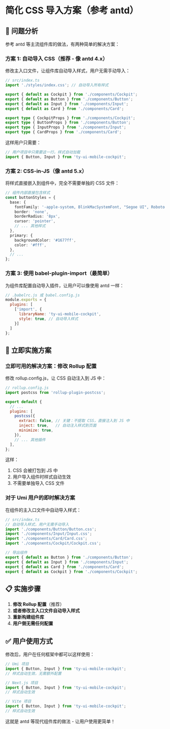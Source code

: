 # 简化 CSS 导入方案（参考 antd）

## 🎯 问题分析

参考 antd 等主流组件库的做法，有两种简单的解决方案：

### 方案 1: 自动导入 CSS（推荐 - 像 antd 4.x）

修改主入口文件，让组件库自动导入样式，用户无需手动导入：

```typescript
// src/index.ts
import './styles/index.css'; // 自动导入所有样式

export { default as Cockpit } from './components/Cockpit';
export { default as Button } from './components/Button';
export { default as Input } from './components/Input';
export { default as Card } from './components/Card';

export type { CockpitProps } from './components/Cockpit';
export type { ButtonProps } from './components/Button';
export type { InputProps } from './components/Input';
export type { CardProps } from './components/Card';
```

这样用户只需要：
```javascript
// 用户项目中只需要这一行，样式自动加载
import { Button, Input } from 'ty-ui-mobile-cockpit';
```

### 方案 2: CSS-in-JS（像 antd 5.x）

将样式直接嵌入到组件中，完全不需要单独的 CSS 文件：

```typescript
// 组件内部直接包含样式
const buttonStyles = {
  base: {
    fontFamily: '-apple-system, BlinkMacSystemFont, "Segoe UI", Roboto...',
    border: 'none',
    borderRadius: '8px',
    cursor: 'pointer',
    // ... 其他样式
  },
  primary: {
    backgroundColor: '#1677ff',
    color: '#fff',
  },
  // ...
};
```

### 方案 3: 使用 babel-plugin-import（最简单）

为组件库配置自动导入插件，让用户可以像使用 antd 一样：

```javascript
// .babelrc.js 或 babel.config.js
module.exports = {
  plugins: [
    ['import', {
      libraryName: 'ty-ui-mobile-cockpit',
      style: true, // 自动导入样式
    }]
  ]
};
```

## 🚀 立即实施方案

### 立即可用的解决方案：修改 Rollup 配置

修改 rollup.config.js，让 CSS 自动注入到 JS 中：

```javascript
// rollup.config.js
import postcss from 'rollup-plugin-postcss';

export default {
  // ...
  plugins: [
    postcss({
      extract: false, // 关键：不提取 CSS，直接注入到 JS 中
      inject: true,   // 自动注入样式到页面
      minimize: true,
    }),
    // ... 其他插件
  ],
};
```

这样：
1. CSS 会被打包到 JS 中
2. 用户导入组件时样式自动生效
3. 不需要单独导入 CSS 文件

### 对于 Umi 用户的即时解决方案

在组件的主入口文件中自动导入样式：

```typescript
// src/index.ts
// 自动导入样式，用户无需手动导入
import './components/Button/Button.css';
import './components/Input/Input.css';
import './components/Card/Card.css';
import './components/Cockpit/Cockpit.css';

// 导出组件
export { default as Button } from './components/Button';
export { default as Input } from './components/Input';
export { default as Card } from './components/Card';
export { default as Cockpit } from './components/Cockpit';
```

## 📋 实施步骤

1. **修改 Rollup 配置**（推荐）
2. **或者修改主入口文件自动导入样式**
3. **重新构建组件库**
4. **用户侧无需任何配置**

## ✅ 用户使用方式

修改后，用户在任何框架中都可以这样使用：

```javascript
// Umi 项目
import { Button, Input } from 'ty-ui-mobile-cockpit';
// 样式自动生效，无需额外配置

// Next.js 项目  
import { Button, Input } from 'ty-ui-mobile-cockpit';
// 样式自动生效

// Vite 项目
import { Button, Input } from 'ty-ui-mobile-cockpit';
// 样式自动生效
```

这就是 antd 等现代组件库的做法 - 让用户使用更简单！